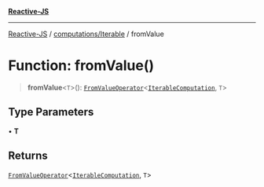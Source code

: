 [**Reactive-JS**](../../../README.md)

***

[Reactive-JS](../../../README.md) / [computations/Iterable](../README.md) / fromValue

# Function: fromValue()

> **fromValue**\<`T`\>(): [`FromValueOperator`](../../type-aliases/FromValueOperator.md)\<[`IterableComputation`](../interfaces/IterableComputation.md), `T`\>

## Type Parameters

• **T**

## Returns

[`FromValueOperator`](../../type-aliases/FromValueOperator.md)\<[`IterableComputation`](../interfaces/IterableComputation.md), `T`\>
